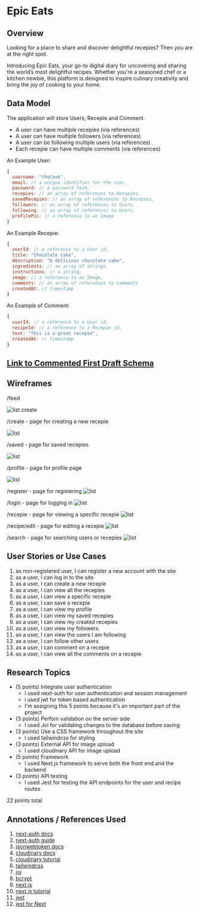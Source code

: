 # Epic Eats 

## Overview

Looking for a place to share and discover delightful recepies? Then you are at the right spot.

Introducing Epic Eats, your go-to digital diary for uncovering and sharing the world’s most delightful recipes. Whether you're a seasoned chef or a kitchen newbie, this platform is designed to inspire culinary creativity and bring the joy of cooking to your home.


## Data Model 

The application will store Users, Recepie and Comment.

* A user can have multiple recepies (via references)
* A user can have multiple followers (via references)
* A user can be following multiple users (via references)
* Each recepie can have multiple comments (via references)

An Example User:

```javascript
{
  username: "theCook",
  email: // a unique identifier for the user,
  password: // a password hash,
  recepies: // an array of references to Recepies,
  savedRecepies: // an array of references to Recepies,
  followers: // an array of references to Users,
  following: // an array of references to Users,
  profilePic: // a reference to an Image
}
```

An Example Recepie:

```javascript
{
  userId: // a reference to a User id,
  title: "Chocolate Cake",
  description: "A delicious chocolate cake",
  ingredients: // an array of strings,
  instructions: // a string,
  image: // a reference to an Image,
  comments: // an array of references to Comments
  createdAt: // timestamp
}
```

An Example of Comment:
  
  ```javascript
  {
    userId: // a reference to a User id,
    recipeId: // a reference to a Recepie id,
    text: "This is a great recepie",
    createdAt: // timestamp
  }
  ```

## [Link to Commented First Draft Schema](db.js) 

## Wireframes


/feed

![list create](./epic-eats/documentation/feed.png)

/create - page for creating a new recepie

![list](./epic-eats/documentation/create.png)

/saved - page for saved recepies

![list](./epic-eats/documentation/saved.png)

/profile - page for profile page

![list](./epic-eats/documentation/profile.png)

/register - page for registering
![list](./epic-eats/documentation/register.png)

/login - page for logging in
![list](./epic-eats/documentation/login.png)

/recepie - page for viewing a specific recepie
![list](./epic-eats/documentation/recipe.png)

/recipe/edit - page for editing a recepie
![list](./epic-eats/documentation/edit.png)

/search - page for searching users or recepies
![list](./epic-eats/documentation/search.png)


## User Stories or Use Cases


1. as non-registered user, I can register a new account with the site
2. as a user, I can log in to the site
3. as a user, I can create a new recepie
4. as a user, I can view all the recepies
5. as a user, I can view a specific recepie
6. as a user, I can save a recepie
7. as a user, I can view my profile
8. as a user, I can view my saved recepies
9. as a user, I can view my created recepies
10. as a user, I can view my followers
11. as a user, I can view the users I am following
12. as a user, I can follow other users
13. as a user, I can comment on a recepie
14. as a user, I can view all the comments on a recepie
## Research Topics

* (5 points) Integrate user authentication
    * I used next-auth for user authentication and session management
    * i used jwt for token based authentication
    * I'm assigning this 5 points because it's an important part of the project
* (3 points) Perfom validation on the server side
    * I used Joi for validating changes to the database before saving
* (3 points) Use a CSS framework throughout the site
    * I used tailwindcss for styling
* (3 points) External API for image upload
    * I used cloudinary API for image upload
* (5 points) Framework
    * I used Next.js framework to serve both the front end and the backend
* (3 points) API testing
    * I used Jest for testing the API endpoints for the user and recipe routes

22 points total





## Annotations / References Used


1. [next-auth docs](https://next-auth.js.org/getting-started/introduction)
2. [next-auth guide](https://clerk.com/blog/complete-guide-session-management-nextjs)
3. [jsonwebtoken docs](https://jwt.io/) 
4. [cloudinary docs](https://cloudinary.com/documentation/upload_images)
5. [cloudinary tutorial](https://youtu.be/ULp6-UjQA3o?si=5c2mX5SSjfORtKhb)
6. [tailwindcss](https://tailwindcss.com/docs)
7. [joi](https://joi.dev/api/?v=17.12.2)
8. [bcrypt](https://www.npmjs.com/package/bcrypt)
9. [next.js](https://nextjs.org/docs/getting-started)
10. [next.js tutorial](https://youtu.be/NgayZAuTgwM?si=cklGzP7w6V53GBil)
11. [jest](https://jestjs.io/docs/getting-started)
12. [jest for Next](https://nextjs.org/docs/app/building-your-application/testing/jest)
